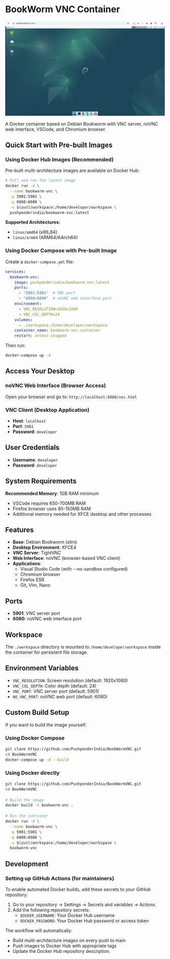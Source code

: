 # BookWorm VNC Container

![BookWorm VNC](bookworm.png)

A Docker container based on Debian Bookworm with VNC server, noVNC web interface, VSCode, and Chromium browser.

## Quick Start with Pre-built Images

### Using Docker Hub Images (Recommended)

Pre-built multi-architecture images are available on Docker Hub:

```bash
# Pull and run the latest image
docker run -d \
  --name bookworm-vnc \
  -p 5901:5901 \
  -p 6080:6080 \
  -v $(pwd)/workspace:/home/developer/workspace \
  pushpenderindia/bookworm-vnc:latest
```

**Supported Architectures:**
- `linux/amd64` (x86_64)
- `linux/arm64` (ARM64/AArch64)

### Using Docker Compose with Pre-built Image

Create a `docker-compose.yml` file:

```yaml
services:
  bookworm-vnc:
    image: pushpenderindia/bookworm-vnc:latest
    ports:
      - "5901:5901"  # VNC port
      - "6080:6080"  # noVNC web interface port
    environment:
      - VNC_RESOLUTION=1920x1080
      - VNC_COL_DEPTH=24
    volumes:
      - ./workspace:/home/developer/workspace
    container_name: bookworm-vnc-container
    restart: unless-stopped
```

Then run:
```bash
docker-compose up -d
```

## Access Your Desktop

### noVNC Web Interface (Browser Access)
Open your browser and go to: `http://localhost:6080/vnc.html`

### VNC Client (Desktop Application)
- **Host**: `localhost`
- **Port**: `5901`
- **Password**: `developer`

## User Credentials

- **Username**: `developer`
- **Password**: `developer`

## System Requirements

**Recommended Memory**: 1GB RAM minimum
- VSCode requires 650-700MB RAM
- Firefox browser uses 80-150MB RAM
- Additional memory needed for XFCE desktop and other processes

## Features

- **Base**: Debian Bookworm (slim)
- **Desktop Environment**: XFCE4
- **VNC Server**: TightVNC
- **Web Interface**: noVNC (browser-based VNC client)
- **Applications**:
  - Visual Studio Code (with --no-sandbox configured)
  - Chromium browser
  - Firefox ESR
  - Git, Vim, Nano

## Ports

- **5901**: VNC server port
- **6080**: noVNC web interface port

## Workspace

The `./workspace` directory is mounted to `/home/developer/workspace` inside the container for persistent file storage.

## Environment Variables

- `VNC_RESOLUTION`: Screen resolution (default: 1920x1080)
- `VNC_COL_DEPTH`: Color depth (default: 24)
- `VNC_PORT`: VNC server port (default: 5901)
- `NO_VNC_PORT`: noVNC web port (default: 6080)

## Custom Build Setup

If you want to build the image yourself:

### Using Docker Compose

```bash
git clone https://github.com/PushpenderIndia/BookWormVNC.git
cd BookWormVNC
docker-compose up -d --build
```

### Using Docker directly

```bash
git clone https://github.com/PushpenderIndia/BookWormVNC.git
cd BookWormVNC

# Build the image
docker build -t bookworm-vnc .

# Run the container
docker run -d \
  --name bookworm-vnc \
  -p 5901:5901 \
  -p 6080:6080 \
  -v $(pwd)/workspace:/home/developer/workspace \
  bookworm-vnc
```

## Development

### Setting up GitHub Actions (for maintainers)

To enable automated Docker builds, add these secrets to your GitHub repository:

1. Go to your repository → Settings → Secrets and variables → Actions
2. Add the following repository secrets:
   - `DOCKER_USERNAME`: Your Docker Hub username
   - `DOCKER_PASSWORD`: Your Docker Hub password or access token

The workflow will automatically:
- Build multi-architecture images on every push to main
- Push images to Docker Hub with appropriate tags
- Update the Docker Hub repository description.